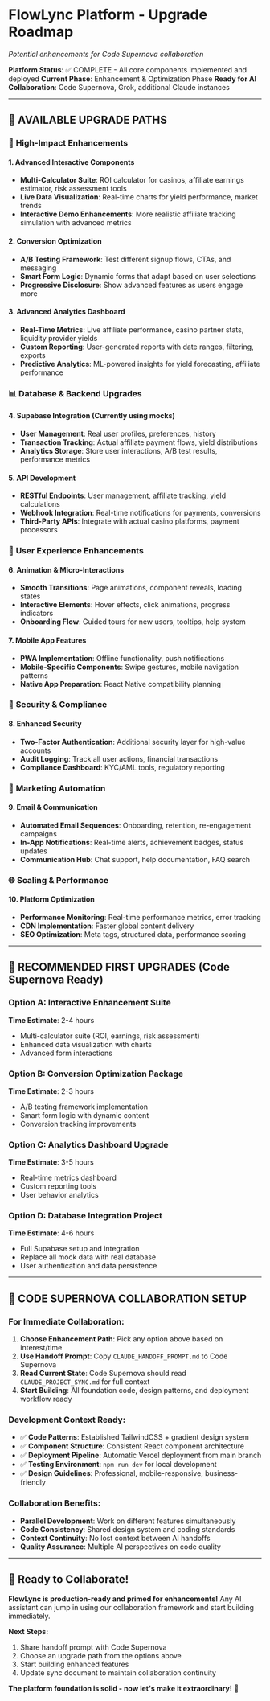 # FlowLync Platform - Upgrade Roadmap
*Potential enhancements for Code Supernova collaboration*

**Platform Status**: ✅ COMPLETE - All core components implemented and deployed
**Current Phase**: Enhancement & Optimization Phase
**Ready for AI Collaboration**: Code Supernova, Grok, additional Claude instances

---

## 🚀 AVAILABLE UPGRADE PATHS

### 🎯 **High-Impact Enhancements**

#### 1. Advanced Interactive Components
- **Multi-Calculator Suite**: ROI calculator for casinos, affiliate earnings estimator, risk assessment tools
- **Live Data Visualization**: Real-time charts for yield performance, market trends
- **Interactive Demo Enhancements**: More realistic affiliate tracking simulation with advanced metrics

#### 2. Conversion Optimization
- **A/B Testing Framework**: Test different signup flows, CTAs, and messaging
- **Smart Form Logic**: Dynamic forms that adapt based on user selections
- **Progressive Disclosure**: Show advanced features as users engage more

#### 3. Advanced Analytics Dashboard
- **Real-Time Metrics**: Live affiliate performance, casino partner stats, liquidity provider yields
- **Custom Reporting**: User-generated reports with date ranges, filtering, exports
- **Predictive Analytics**: ML-powered insights for yield forecasting, affiliate performance

### 📊 **Database & Backend Upgrades**

#### 4. Supabase Integration (Currently using mocks)
- **User Management**: Real user profiles, preferences, history
- **Transaction Tracking**: Actual affiliate payment flows, yield distributions
- **Analytics Storage**: Store user interactions, A/B test results, performance metrics

#### 5. API Development
- **RESTful Endpoints**: User management, affiliate tracking, yield calculations
- **Webhook Integration**: Real-time notifications for payments, conversions
- **Third-Party APIs**: Integrate with actual casino platforms, payment processors

### 🎨 **User Experience Enhancements**

#### 6. Animation & Micro-Interactions
- **Smooth Transitions**: Page animations, component reveals, loading states
- **Interactive Elements**: Hover effects, click animations, progress indicators
- **Onboarding Flow**: Guided tours for new users, tooltips, help system

#### 7. Mobile App Features
- **PWA Implementation**: Offline functionality, push notifications
- **Mobile-Specific Components**: Swipe gestures, mobile navigation patterns
- **Native App Preparation**: React Native compatibility planning

### 🔐 **Security & Compliance**

#### 8. Enhanced Security
- **Two-Factor Authentication**: Additional security layer for high-value accounts
- **Audit Logging**: Track all user actions, financial transactions
- **Compliance Dashboard**: KYC/AML tools, regulatory reporting

### 📧 **Marketing Automation**

#### 9. Email & Communication
- **Automated Email Sequences**: Onboarding, retention, re-engagement campaigns
- **In-App Notifications**: Real-time alerts, achievement badges, status updates
- **Communication Hub**: Chat support, help documentation, FAQ search

### 🌐 **Scaling & Performance**

#### 10. Platform Optimization
- **Performance Monitoring**: Real-time performance metrics, error tracking
- **CDN Implementation**: Faster global content delivery
- **SEO Optimization**: Meta tags, structured data, performance scoring

---

## 🎯 RECOMMENDED FIRST UPGRADES (Code Supernova Ready)

### **Option A: Interactive Enhancement Suite**
**Time Estimate**: 2-4 hours
- Multi-calculator suite (ROI, earnings, risk assessment)
- Enhanced data visualization with charts
- Advanced form interactions

### **Option B: Conversion Optimization Package**
**Time Estimate**: 2-3 hours  
- A/B testing framework implementation
- Smart form logic with dynamic content
- Conversion tracking improvements

### **Option C: Analytics Dashboard Upgrade**
**Time Estimate**: 3-5 hours
- Real-time metrics dashboard
- Custom reporting tools
- User behavior analytics

### **Option D: Database Integration Project**
**Time Estimate**: 4-6 hours
- Full Supabase setup and integration
- Replace all mock data with real database
- User authentication and data persistence

---

## 🤝 CODE SUPERNOVA COLLABORATION SETUP

### **For Immediate Collaboration:**

1. **Choose Enhancement Path**: Pick any option above based on interest/time
2. **Use Handoff Prompt**: Copy `CLAUDE_HANDOFF_PROMPT.md` to Code Supernova
3. **Read Current State**: Code Supernova should read `CLAUDE_PROJECT_SYNC.md` for full context
4. **Start Building**: All foundation code, design patterns, and deployment workflow ready

### **Development Context Ready:**
- ✅ **Code Patterns**: Established TailwindCSS + gradient design system
- ✅ **Component Structure**: Consistent React component architecture  
- ✅ **Deployment Pipeline**: Automatic Vercel deployment from main branch
- ✅ **Testing Environment**: `npm run dev` for local development
- ✅ **Design Guidelines**: Professional, mobile-responsive, business-friendly

### **Collaboration Benefits:**
- **Parallel Development**: Work on different features simultaneously
- **Code Consistency**: Shared design system and coding standards
- **Context Continuity**: No lost context between AI handoffs
- **Quality Assurance**: Multiple AI perspectives on code quality

---

## 🎉 **Ready to Collaborate!**

**FlowLync is production-ready and primed for enhancements!** Any AI assistant can jump in using our collaboration framework and start building immediately.

**Next Steps:**
1. Share handoff prompt with Code Supernova
2. Choose an upgrade path from the options above  
3. Start building enhanced features
4. Update sync document to maintain collaboration continuity

**The platform foundation is solid - now let's make it extraordinary!** 🚀